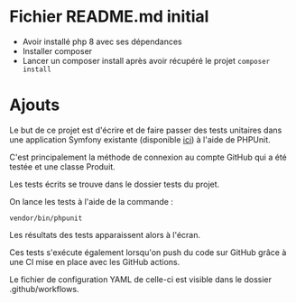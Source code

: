 # Fichier README.md initial

-   Avoir installé php 8 avec ses dépendances
-   Installer composer
-   Lancer un composer install après avoir récupéré le projet `composer install`

# Ajouts

Le but de ce projet est d'écrire et de faire passer des tests unitaires dans une application Symfony existante (disponible [ici](https://github.com/OpenClassrooms-Student-Center/4087056-testez-unitairement-votre-application-symfony-php)) à l'aide de PHPUnit.

C'est principalement la méthode de connexion au compte GitHub qui a été testée et une classe Produit.

Les tests écrits se trouve dans le dossier tests du projet.

On lance les tests à l'aide de la commande :

```
vendor/bin/phpunit
```

Les résultats des tests apparaissent alors à l'écran.

Ces tests s'exécute également lorsqu'on push du code sur GitHub grâce à une CI mise en place avec les GitHub actions.

Le fichier de configuration YAML de celle-ci est visible dans le dossier .github/workflows.
